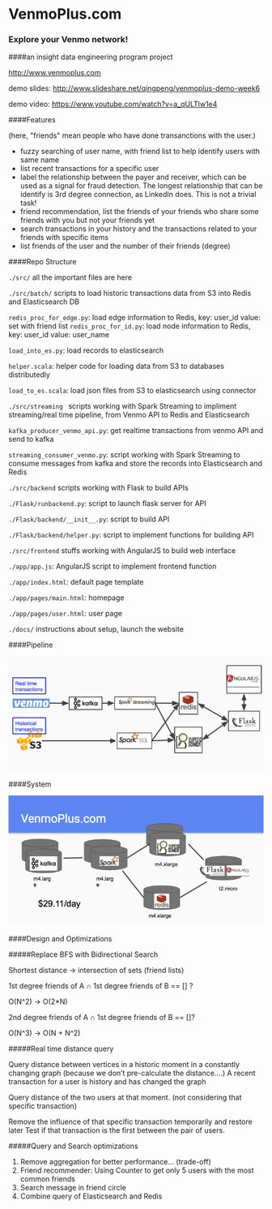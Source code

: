 # VenmoPlus.com
### Explore your Venmo network! 
####an insight data engineering program project

http://www.venmoplus.com

demo slides: http://www.slideshare.net/qingpeng/venmoplus-demo-week6

demo video: https://www.youtube.com/watch?v=a_qULTlw1e4



####Features

(here, "friends" mean people who have done transanctions with the user.)
* fuzzy searching of user name, with friend list to help identify users with same name
* list recent transactions for a specific user
* label the relationship between the payer and receiver, which can be used as a signal for fraud detection. The longest relationship that can be identify is 3rd degree connection, as LinkedIn does. This is not a trivial task!
* friend recommendation, list the friends of your friends who share some friends with you but not your friends yet
* search transactions in your history and the transactions related to your friends with specific items
* list friends of the user and the number of their friends (degree)

####Repo Structure

`./src/` all the important files are here

`./src/batch/` scripts to load historic transactions data from S3 into Redis and Elasticsearch DB

`redis_proc_for_edge.py`: load edge information to Redis, key: user_id value: set with friend list 
`redis_proc_for_id.py`: load node information to Redis, key: user_id value: user_name

`load_into_es.py`: load records to elasticsearch

`helper.scala`: helper code for loading data from S3 to databases distributedly 

`load_to_es.scala`: load json files from S3 to elasticsearch using connector

`./src/streaming ` scripts working with Spark Streaming to impliment streaming/real time pipeline, from Venmo API to Redis and Elasticsearch

`kafka_producer_venmo_api.py`: get realtime transactions from venmo API and send to kafka

`streaming_consumer_venmo.py`: script working with Spark Streaming to consume messages from kafka and store the records into Elasticsearch and Redis

`./src/backend` scripts working with Flask to build APIs

`./Flask/runbackend.py`: script to launch flask server for API

`./Flask/backend/__init__.py`: script to build API

`./Flask/backend/helper.py`: script to implement functions for building API


`./src/frontend` stuffs working with AngularJS to build web interface

`./app/app.js`: AngularJS script to implement frontend function

`./app/index.html`: default page template

`./app/pages/main.html`: homepage

`./app/pages/user.html`: user page

`./docs/` instructions about setup, launch the website


####Pipeline

![alt text](https://raw.githubusercontent.com/qingpeng/VenmoPlus/master/docs/pipeline.png "Pipeline")

####System

![alt text](https://raw.githubusercontent.com/qingpeng/VenmoPlus/master/docs/system.png "System")


####Design and Optimizations

#####Replace BFS with Bidirectional Search  

Shortest distance -> intersection of sets (friend lists)

1st degree friends of A ∩ 1st degree friends of B == [] ?

O(N^2) -> O(2*N)

2nd degree friends of A ∩ 1st degree friends of B == []?

 O(N^3) -> O(N + N^2)
 
#####Real time distance query

Query distance between vertices in a historic moment in a constantly changing graph (because we don’t pre-calculate the distance….)
A recent transaction for a user is history and has changed the graph

Query distance of the two users at that moment. (not considering that specific transaction)

Remove the influence of that specific transaction temporarily and restore later
Test if that transaction is the first between the pair of users.

#####Query and Search optimizations

1. Remove aggregation for better performance… (trade-off)
2. Friend recommender: Using Counter to get only 5 users with the most common friends
3. Search message in friend circle
4. Combine query of Elasticsearch and Redis


